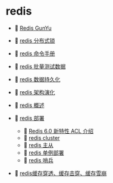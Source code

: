 # redis

- 📄 [Redis GunYu](redis/Redis%20GunYu.md)
- 📄 [redis 分布式锁](redis/redis%20分布式锁.md)
- 📄 [redis 命令手册](redis/redis%20命令手册.md)
- 📄 [redis 批量测试数据](redis/redis%20批量测试数据.md)
- 📄 [redis 数据持久化](redis/redis%20数据持久化.md)
- 📄 [redis 架构演化](redis/redis%20架构演化.md)
- 📄 [redis 概述](redis/redis%20概述.md)
- 📑 [redis 部署](redis/redis%20部署.md)

  - 📄 [Redis 6.0 新特性 ACL 介绍 ](redis/redis%20部署/Redis%206.0%20新特性%20ACL%20介绍%20.md)
  - 📄 [redis cluster](redis/redis%20部署/redis%20cluster.md)
  - 📄 [redis 主从](redis/redis%20部署/redis%20主从.md)
  - 📄 [redis 单例部署](redis/redis%20部署/redis%20单例部署.md)
  - 📄 [redis 哨兵](redis/redis%20部署/redis%20哨兵.md)
- 📄 [redis缓存穿透、缓存击穿、缓存雪崩](redis/redis缓存穿透、缓存击穿、缓存雪崩.md)

‍
